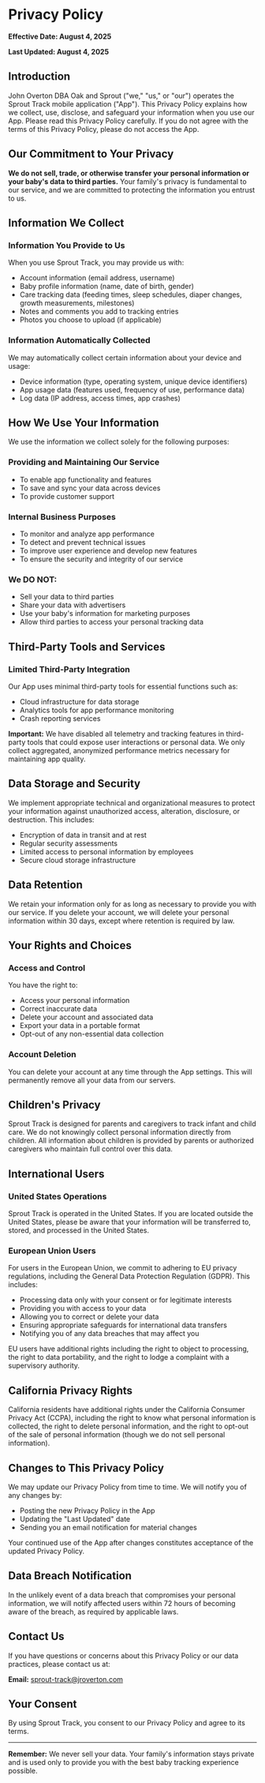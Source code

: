 # Privacy Policy

**Effective Date: August 4, 2025**

**Last Updated: August 4, 2025**

## Introduction

John Overton DBA Oak and Sprout ("we," "us," or "our") operates the Sprout Track mobile application ("App"). This Privacy Policy explains how we collect, use, disclose, and safeguard your information when you use our App. Please read this Privacy Policy carefully. If you do not agree with the terms of this Privacy Policy, please do not access the App.

## Our Commitment to Your Privacy

**We do not sell, trade, or otherwise transfer your personal information or your baby's data to third parties.** Your family's privacy is fundamental to our service, and we are committed to protecting the information you entrust to us.

## Information We Collect

### Information You Provide to Us

When you use Sprout Track, you may provide us with:
- Account information (email address, username)
- Baby profile information (name, date of birth, gender)
- Care tracking data (feeding times, sleep schedules, diaper changes, growth measurements, milestones)
- Notes and comments you add to tracking entries
- Photos you choose to upload (if applicable)

### Information Automatically Collected

We may automatically collect certain information about your device and usage:
- Device information (type, operating system, unique device identifiers)
- App usage data (features used, frequency of use, performance data)
- Log data (IP address, access times, app crashes)

## How We Use Your Information

We use the information we collect solely for the following purposes:

### Providing and Maintaining Our Service
- To enable app functionality and features
- To save and sync your data across devices
- To provide customer support

### Internal Business Purposes
- To monitor and analyze app performance
- To detect and prevent technical issues
- To improve user experience and develop new features
- To ensure the security and integrity of our service

### We DO NOT:
- Sell your data to third parties
- Share your data with advertisers
- Use your baby's information for marketing purposes
- Allow third parties to access your personal tracking data

## Third-Party Tools and Services

### Limited Third-Party Integration
Our App uses minimal third-party tools for essential functions such as:
- Cloud infrastructure for data storage
- Analytics tools for app performance monitoring
- Crash reporting services

**Important:** We have disabled all telemetry and tracking features in third-party tools that could expose user interactions or personal data. We only collect aggregated, anonymized performance metrics necessary for maintaining app quality.

## Data Storage and Security

We implement appropriate technical and organizational measures to protect your information against unauthorized access, alteration, disclosure, or destruction. This includes:
- Encryption of data in transit and at rest
- Regular security assessments
- Limited access to personal information by employees
- Secure cloud storage infrastructure

## Data Retention

We retain your information only for as long as necessary to provide you with our service. If you delete your account, we will delete your personal information within 30 days, except where retention is required by law.

## Your Rights and Choices

### Access and Control
You have the right to:
- Access your personal information
- Correct inaccurate data
- Delete your account and associated data
- Export your data in a portable format
- Opt-out of any non-essential data collection

### Account Deletion
You can delete your account at any time through the App settings. This will permanently remove all your data from our servers.

## Children's Privacy

Sprout Track is designed for parents and caregivers to track infant and child care. We do not knowingly collect personal information directly from children. All information about children is provided by parents or authorized caregivers who maintain full control over this data.

## International Users

### United States Operations
Sprout Track is operated in the United States. If you are located outside the United States, please be aware that your information will be transferred to, stored, and processed in the United States.

### European Union Users
For users in the European Union, we commit to adhering to EU privacy regulations, including the General Data Protection Regulation (GDPR). This includes:
- Processing data only with your consent or for legitimate interests
- Providing you with access to your data
- Allowing you to correct or delete your data
- Ensuring appropriate safeguards for international data transfers
- Notifying you of any data breaches that may affect you

EU users have additional rights including the right to object to processing, the right to data portability, and the right to lodge a complaint with a supervisory authority.

## California Privacy Rights

California residents have additional rights under the California Consumer Privacy Act (CCPA), including the right to know what personal information is collected, the right to delete personal information, and the right to opt-out of the sale of personal information (though we do not sell personal information).

## Changes to This Privacy Policy

We may update our Privacy Policy from time to time. We will notify you of any changes by:
- Posting the new Privacy Policy in the App
- Updating the "Last Updated" date
- Sending you an email notification for material changes

Your continued use of the App after changes constitutes acceptance of the updated Privacy Policy.

## Data Breach Notification

In the unlikely event of a data breach that compromises your personal information, we will notify affected users within 72 hours of becoming aware of the breach, as required by applicable laws.

## Contact Us

If you have questions or concerns about this Privacy Policy or our data practices, please contact us at:

**Email:** sprout-track@jroverton.com

## Your Consent

By using Sprout Track, you consent to our Privacy Policy and agree to its terms.

---

**Remember:** We never sell your data. Your family's information stays private and is used only to provide you with the best baby tracking experience possible.
